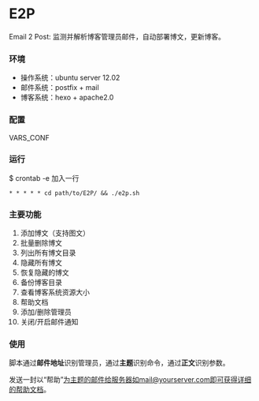 # E2P
Email 2 Post: 监测并解析博客管理员邮件，自动部署博文，更新博客。

### 环境

- 操作系统：ubuntu server 12.02
- 邮件系统：postfix + mail
- 博客系统：hexo + apache2.0

### 配置
VARS_CONF

### 运行
$ crontab -e
加入一行
```
* * * * * cd path/to/E2P/ && ./e2p.sh
```

### 主要功能

1. 添加博文（支持图文）
2. 批量删除博文
3. 列出所有博文目录
4. 隐藏所有博文
5. 恢复隐藏的博文
6. 备份博客目录
7. 查看博客系统资源大小
8. 帮助文档
9. 添加/删除管理员
10. 关闭/开启邮件通知

### 使用

脚本通过**邮件地址**识别管理员，通过**主题**识别命令，通过**正文**识别参数。

发送一封以“帮助”为主题的邮件给服务器如mail@yourserver.com即可获得详细的帮助文档。
